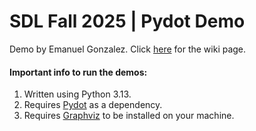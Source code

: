 # SDL Fall 2025 | Pydot Demo

Demo by Emanuel Gonzalez. Click [here]() for the wiki page.

#### Important info to run the demos:
1. Written using Python 3.13.
2. Requires [Pydot](https://pypi.org/project/pydot/) as a dependency.
3. Requires [Graphviz](https://graphviz.org/download/) to be installed on your machine.